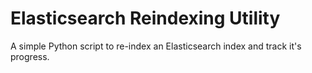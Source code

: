 # Elasticsearch Reindexing Utility
A simple Python script to re-index an Elasticsearch index and track it's progress.
